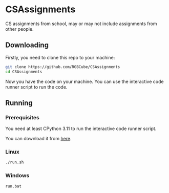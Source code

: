 # CSAssignments

CS assignments from school, may or may not include assignments from other people.

## Downloading

Firstly, you need to clone this repo to your machine:

```bash
git clone https://github.com/RGBCube/CSAssignments
cd CSAssignments
```

Now you have the code on your machine. You can use the interactive code runner script to run the
code.

## Running

### Prerequisites

You need at least CPython 3.11 to run the interactive code runner script.

You can download it from [here](https://www.python.org/downloads/).

### Linux

```bash
./run.sh
```

### Windows

```bat
run.bat
```
